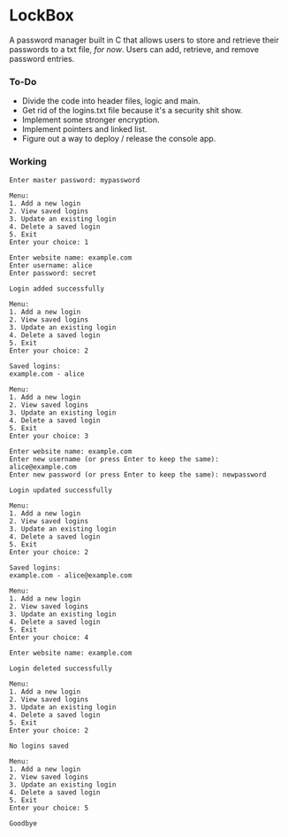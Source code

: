 # LockBox

A password manager built in C that allows users to store and retrieve their passwords to a txt file, *for now*. Users can add, retrieve, and remove password entries.

### To-Do

- Divide the code into header files, logic and main.
- Get rid of the logins.txt file because it's a security shit show.
- Implement some stronger encryption.
- Implement pointers and linked list.
- Figure out a way to deploy / release the console app.

### Working

```
Enter master password: mypassword

Menu:
1. Add a new login
2. View saved logins
3. Update an existing login
4. Delete a saved login
5. Exit
Enter your choice: 1

Enter website name: example.com
Enter username: alice
Enter password: secret

Login added successfully

Menu:
1. Add a new login
2. View saved logins
3. Update an existing login
4. Delete a saved login
5. Exit
Enter your choice: 2

Saved logins:
example.com - alice

Menu:
1. Add a new login
2. View saved logins
3. Update an existing login
4. Delete a saved login
5. Exit
Enter your choice: 3

Enter website name: example.com
Enter new username (or press Enter to keep the same): alice@example.com
Enter new password (or press Enter to keep the same): newpassword

Login updated successfully

Menu:
1. Add a new login
2. View saved logins
3. Update an existing login
4. Delete a saved login
5. Exit
Enter your choice: 2

Saved logins:
example.com - alice@example.com

Menu:
1. Add a new login
2. View saved logins
3. Update an existing login
4. Delete a saved login
5. Exit
Enter your choice: 4

Enter website name: example.com

Login deleted successfully

Menu:
1. Add a new login
2. View saved logins
3. Update an existing login
4. Delete a saved login
5. Exit
Enter your choice: 2

No logins saved

Menu:
1. Add a new login
2. View saved logins
3. Update an existing login
4. Delete a saved login
5. Exit
Enter your choice: 5

Goodbye

```
